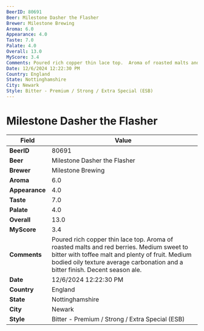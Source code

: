 ```yaml
---
BeerID: 80691
Beer: Milestone Dasher the Flasher
Brewer: Milestone Brewing
Aroma: 6.0
Appearance: 4.0
Taste: 7.0
Palate: 4.0
Overall: 13.0
MyScore: 3.4
Comments: Poured rich copper thin lace top.  Aroma of roasted malts and red berries.  Medium sweet to bitter with toffee malt and plenty of fruit. Medium bodied oily texture average carbonation and a bitter finish. Decent season ale.
Date: 12/6/2024 12:22:30 PM
Country: England
State: Nottinghamshire
City: Newark
Style: Bitter - Premium / Strong / Extra Special (ESB)
---
```


# Milestone Dasher the Flasher

| Field         | Value |
|---------------|-------|
| **BeerID** | 80691 |
| **Beer** | Milestone Dasher the Flasher |
| **Brewer** | Milestone Brewing |
| **Aroma** | 6.0 |
| **Appearance** | 4.0 |
| **Taste** | 7.0 |
| **Palate** | 4.0 |
| **Overall** | 13.0 |
| **MyScore** | 3.4 |
| **Comments** | Poured rich copper thin lace top.  Aroma of roasted malts and red berries.  Medium sweet to bitter with toffee malt and plenty of fruit. Medium bodied oily texture average carbonation and a bitter finish. Decent season ale. |
| **Date** | 12/6/2024 12:22:30 PM |
| **Country** | England |
| **State** | Nottinghamshire |
| **City** | Newark |
| **Style** | Bitter - Premium / Strong / Extra Special (ESB) |
